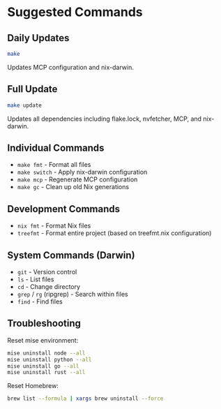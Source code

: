 # Suggested Commands

## Daily Updates
```bash
make
```
Updates MCP configuration and nix-darwin.

## Full Update
```bash
make update
```
Updates all dependencies including flake.lock, nvfetcher, MCP, and nix-darwin.

## Individual Commands
- `make fmt` - Format all files
- `make switch` - Apply nix-darwin configuration
- `make mcp` - Regenerate MCP configuration
- `make gc` - Clean up old Nix generations

## Development Commands
- `nix fmt` - Format Nix files
- `treefmt` - Format entire project (based on treefmt.nix configuration)

## System Commands (Darwin)
- `git` - Version control
- `ls` - List files
- `cd` - Change directory
- `grep` / `rg` (ripgrep) - Search within files
- `find` - Find files

## Troubleshooting
Reset mise environment:
```bash
mise uninstall node --all
mise uninstall python --all
mise uninstall go --all
mise uninstall rust --all
```

Reset Homebrew:
```bash
brew list --formula | xargs brew uninstall --force
```